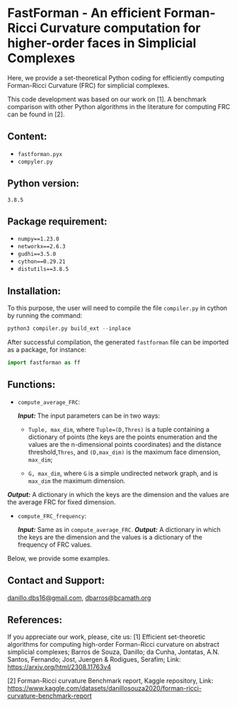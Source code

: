 # FastForman - An efficient Forman-Ricci Curvature computation for higher-order faces in Simplicial Complexes

 Here, we provide a set-theoretical Python coding for efficiently computing Forman-Ricci Curvature (FRC) for simplicial complexes.

This code development was based on our work on [1]. A benchmark comparison with other Python algorithms in the literature for computing FRC can be found in [2].

## Content:

- `fastforman.pyx`
- `compyler.py`
## Python version: 
    3.8.5
## Package requirement:

- `numpy==1.23.0`
- `networkx==2.6.3`
- `gudhi==3.5.0`
- `cython==0.29.21`
- `distutils==3.8.5`


## Installation:
To this purpose, the user will need to compile the file `compiler.py` in cython by running the command:

```python
python3 compiler.py build_ext --inplace
```

After successful compilation, the generated `fastforman` file can be imported as a package, for instance:

```python
import fastforman as ff
```
## Functions:
- ``compute_average_FRC``:

    ***Input:*** The input parameters can be in two ways:
        
    - `Tuple, max_dim`, where  `Tuple=(D,Thres)` is a tuple containing a dictionary of points (the keys are the points enumeration and the values are the n-dimensional points coordinates) and the distance threshold,`Thres`,  and `(D,max_dim)` is the maximum face dimension, `max_dim`;
    
    - `G, max_dim`, where `G` is a simple undirected network graph, and is `max_dim` the maximum dimension.
    
    
***Output:*** A dictionary in which the keys are the dimension and the values are the average FRC for fixed dimension.
    
    
- ``compute_FRC_frequency``:

    ***Input:*** Same as in `compute_average_FRC`.
    ***Output:*** A dictionary in which the keys are the dimension and the values is a dictionary of the frequency of FRC values.
    
Below, we provide some examples.

## Contact and Support:

danillo.dbs16@gmail.com, dbarros@bcamath.org

## References: 

If you appreciate our work, please, cite us:
[1] Efficient set-theoretic algorithms for computing high-order Forman-Ricci curvature on abstract simplicial complexes; Barros de Souza, Danillo; da Cunha, Jontatas, A.N. Santos, Fernando; Jost, Juergen & Rodigues, Serafim; Link: https://arxiv.org/html/2308.11763v4

[2] Forman-Ricci curvature Benchmark report, Kaggle repository, Link: https://www.kaggle.com/datasets/danillosouza2020/forman-ricci-curvature-benchmark-report